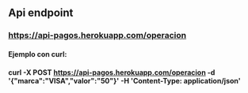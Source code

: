 ## Api endpoint
### https://api-pagos.herokuapp.com/operacion

#### Ejemplo con curl:
#### curl -X POST https://api-pagos.herokuapp.com/operacion -d '{"marca":"VISA","valor":"50"}' -H 'Content-Type: application/json'
